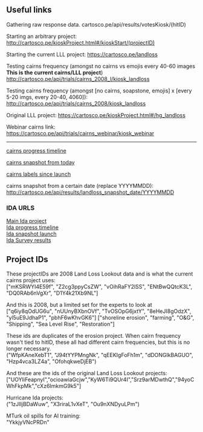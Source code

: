Useful links
------------

Gathering raw response data.
cartosco.pe/api/results/votesKiosk/(hitID)

Starting an arbitrary project:
http://cartosco.pe/kioskProject.html#/kioskStart/(projectID)

Starting the current LLL project:
https://cartosco.pe/landloss

Testing cairns frequency (amongst no cairns vs emojis every 40-60 images **This is the current cairns/LLL project**)
http://cartosco.pe/api/trials/cairns_2008_l/kiosk_landloss

Testing cairns frequency (amongst [no cairns, soapstone, emojis] x [every 5-20 imgs, every 20-40, 4060]):
http://cartosco.pe/api/trials/cairns_2008/kiosk_landloss

Original LLL project:
https://cartosco.pe/kioskProject.html#/hg_landloss

Webinar cairns link:
https://cartosco.pe/api/trials/cairns_webinar/kiosk_webinar

----

[cairns progress timeline](http://cartosco.pe/api/results/cairns_progress_timeline)

[cairns snapshot from today](http://cartosco.pe/api/results/cairns_snapshot_today)

[cairns labels since launch](http://cartosco.pe/api/results/cairns_snapshot_launch)

cairns snapshot from a certain date (replace YYYYMMDD): http://cartosco.pe/api/results/landloss_snapshot_date/YYYYMMDD

### IDA URLS

[Main Ida project](http://cartosco.pe/ida)\
[Ida progress timeline](http://cartosco.pe/api/results/ida_progress_timeline)\
[Ida snapshot launch](http://cartosco.pe/api/results/ida_snapshot_launch)\
[Ida Survey results](https://cartosco.pe/api/results/ida_survey)

Project IDs
-----------

These projectIDs are 2008 Land Loss Lookout data and is what the current cairns project uses:\
["mKSRWYI4E59f", "Z2cg3ppyCsZW", "vOihRaFY2lSS", "ENtBwQQtcK3L", "DQ0RAb6nVgXr", "D1Y4k21Xb9NL"]

And this is 2008, but a limited set for the experts to look at
["q6iy8qOdUG6u", "nUUnyBXbnOVf", "TvOSOpG6jxtY", "8eHeJI8gOdzX", "yl5uE9JdhaP1", "pbhF6wKhvGK6"]
["shoreline erosion", "farming", "O&G", "Shipping", "Sea Level Rise", "Restoration"]

These ids are duplicates of the erosion project. When cairn frequency wasn't tied to hitID, these all had different cairn frequencies, but this is no longer necessary.\
("WfpKAneXebT1", "J94tYYPMngNk", "qEEKIgFoFh1m", "dDONGlkBAGUO", "Hzp4vca3LZ4a", "OfohqkweDjEB")

And these are the ids of the original Land Loss Lookout projects:\
["UOYIiFeapnyI","ocioawiaGcjw","KyW6Ti9QUr4I","Srz9arMDwthQ","94yoCWhFkpMk","cXz6ImkmG9k5"]

Hurricane Ida projects:\
("1zJIIjBDaWuw", "X3riraL1vXeT", "Ou9nXNDyuLPm")

MTurk oil spills for AI training:\
"YkkjyVNcPRDn"
